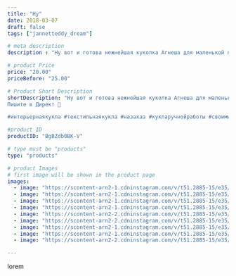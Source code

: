 ```yaml
---
title: "Ну"
date: 2018-03-07
draft: false
tags: ["jannetteddy_dream"]

# meta description
description : "Ну вот и готова нежнейшая куколка Агнеша для маленькой принцессы 👸🏼 Заказ к 8 марта!!!🌸💐🌺🌷Да да, я опять принимаю заказы!!!👏👏👏 Готова делать красоту для Вас!!!🤗"

# product Price
price: "20.00"
priceBefore: "25.00"

# Product Short Description
shortDescription: "Ну вот и готова нежнейшая куколка Агнеша для маленькой принцессы 👸🏼 Заказ к 8 марта!!!🌸💐🌺🌷Да да, я опять принимаю заказы!!!👏👏👏 Готова делать красоту для Вас!!!🤗 Всех с наступающим праздником весны!🌷🌷🌷🌷🌷
Пишите в Директ 💌

#интерьернаякукла #текстильнаякукла #назаказ #кукларучнойработы #своимируками #ручнаяработа #хендмейд #кукла #девочки #весна #8марта #подарок #слюбовью"

#product ID
productID: "BgBZdb0BK-V"

# type must be "products"
type: "products"

# product Images
# first image will be shown in the product page
images:
  - image: "https://scontent-arn2-1.cdninstagram.com/v/t51.2885-15/e35/28158353_1871581816246971_1100705705993699328_n.jpg?_nc_ht=scontent-arn2-1.cdninstagram.com&_nc_cat=103&_nc_ohc=trer8ITmuM8AX8wK0jh&se=7&tp=1&oh=c5fbd8a463dc430ce9d28cfce1cc192a&oe=6059F207&ig_cache_key=MTcyOTc3MzEwMzI3OTc3NzY5MA%3D%3D.2"
  - image: "https://scontent-arn2-1.cdninstagram.com/v/t51.2885-15/e35/28158030_1228787747254144_857327355486535680_n.jpg?_nc_ht=scontent-arn2-1.cdninstagram.com&_nc_cat=104&_nc_ohc=Rex6zIJNn14AX-IZ2Nt&se=7&tp=1&oh=1f36ea56c26c5cc5bd7e48dc448c4997&oe=605BDC61&ig_cache_key=MTcyOTc3MzEyNzg0MTczNDExOA%3D%3D.2"
  - image: "https://scontent-arn2-1.cdninstagram.com/v/t51.2885-15/e35/28158036_1755494451176110_2009108438902112256_n.jpg?_nc_ht=scontent-arn2-1.cdninstagram.com&_nc_cat=110&_nc_ohc=9qZPM-8Lb3AAX-URHVy&se=7&tp=1&oh=291d733e8c5b7db62fea82c99e6d7668&oe=605A8F45&ig_cache_key=MTcyOTc3MzEyMzQ1NDUwOTA4MA%3D%3D.2"
  - image: "https://scontent-arn2-1.cdninstagram.com/v/t51.2885-15/e35/28428508_150796245570634_4478926195601178624_n.jpg?_nc_ht=scontent-arn2-1.cdninstagram.com&_nc_cat=110&_nc_ohc=9WzYWu8IOUkAX8DZsjq&se=7&tp=1&oh=613e3dc6e62cc268a67e6e78950476cd&oe=605A84CA&ig_cache_key=MTcyOTc3MzIxMzY4MjQ5NDk2Nw%3D%3D.2"
  - image: "https://scontent-arn2-2.cdninstagram.com/v/t51.2885-15/e35/28427877_214315259121612_7251651606091923456_n.jpg?_nc_ht=scontent-arn2-2.cdninstagram.com&_nc_cat=100&_nc_ohc=DYK-DGF-jQoAX8rZkWe&se=7&tp=1&oh=291b7391564ad708f39067b98a225025&oe=605B2585&ig_cache_key=MTcyOTc3MzIxNjA0Nzg5MTQxMA%3D%3D.2"
  - image: "https://scontent-arn2-2.cdninstagram.com/v/t51.2885-15/e35/28753580_419418931830728_8325759099312537600_n.jpg?_nc_ht=scontent-arn2-2.cdninstagram.com&_nc_cat=108&_nc_ohc=zRFgxCj4qIYAX9VbeuF&se=7&tp=1&oh=d76fa2954de86dcb4537e1821ad85211&oe=605B85C3&ig_cache_key=MTcyOTc3MzIxNjE0ODcxOTQ3Nw%3D%3D.2"
  - image: "https://scontent-arn2-1.cdninstagram.com/v/t51.2885-15/e35/28765114_172442220066943_5534453303817011200_n.jpg?_nc_ht=scontent-arn2-1.cdninstagram.com&_nc_cat=107&_nc_ohc=PntBTg34zPQAX8KkAwt&se=7&tp=1&oh=a20bfe829251610ce7f82559c7eaa741&oe=605AE8E9&ig_cache_key=MTcyOTc3MzY1MDA1NzgzNTYzNQ%3D%3D.2"
  - image: "https://scontent-arn2-1.cdninstagram.com/v/t51.2885-15/e35/28433575_172907573342032_541050830007042048_n.jpg?_nc_ht=scontent-arn2-1.cdninstagram.com&_nc_cat=104&_nc_ohc=kvbCNAnJiF8AX_Xwb1x&se=7&tp=1&oh=d2db3e640b0759ddeae5f5e7000be564&oe=605AB935&ig_cache_key=MTcyOTc3MzcyNDY5MTI5NDAyNw%3D%3D.2"
  - image: "https://scontent-arn2-2.cdninstagram.com/v/t51.2885-15/e35/28428401_532109197188420_5882500222076059648_n.jpg?_nc_ht=scontent-arn2-2.cdninstagram.com&_nc_cat=100&_nc_ohc=OtFMoB6EE04AX_he_3g&se=7&tp=1&oh=769585cb94e9cc8d6e28146d3789c1b4&oe=605A449D&ig_cache_key=MTcyOTc3MzcyMzIxNDcyNDgxNw%3D%3D.2"

---
```

lorem
